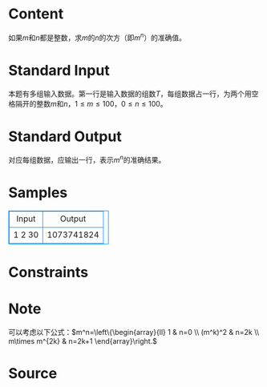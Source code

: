
# Content

如果$m$和$n$都是整数，求$m$的$n$的次方（即$m^n$）的准确值。

# Standard Input

本题有多组输入数据。第一行是输入数据的组数$T$，每组数据占一行，为两个用空格隔开的整数$m$和$n$，$1\le m\le 100$，$0\le n\le 100$。

# Standard Output

对应每组数据，应输出一行，表示$m^n$的准确结果。

# Samples

<style>
        table,table tr th, table tr td { border:1px solid #0094ff; }
        table { width: 200px; min-height: 25px; line-height: 25px; text-align: center; border-collapse: collapse;}   
    </style>
<table>
	<tr>
		<td>Input</td>
		<td>Output</td>
	</tr>
<tr><td>1
2 30</td><td>1073741824</td></tr></table>


# Constraints



# Note

可以考虑以下公式：$m^n=\left\\{\begin{array}{ll}
1 &  n=0  \\\\
(m^k)^2 & n=2k \\\\
m\times m^{2k} & n=2k+1
\end{array}\right.$

# Source


